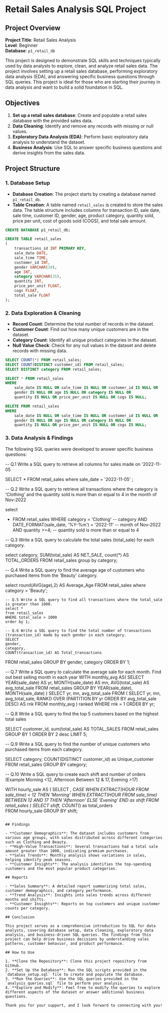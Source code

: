 # Retail Sales Analysis SQL Project

## Project Overview

**Project Title**: Retail Sales Analysis  
**Level**: Beginner  
**Database**: `p1_retail_db`

This project is designed to demonstrate SQL skills and techniques typically used by data analysts to explore, clean, and analyze retail sales data. The project involves setting up a retail sales database, performing exploratory data analysis (EDA), and answering specific business questions through SQL queries. This project is ideal for those who are starting their journey in data analysis and want to build a solid foundation in SQL.

## Objectives

1. **Set up a retail sales database**: Create and populate a retail sales database with the provided sales data.
2. **Data Cleaning**: Identify and remove any records with missing or null values.
3. **Exploratory Data Analysis (EDA)**: Perform basic exploratory data analysis to understand the dataset.
4. **Business Analysis**: Use SQL to answer specific business questions and derive insights from the sales data.

## Project Structure

### 1. Database Setup

- **Database Creation**: The project starts by creating a database named `p1_retail_db`.
- **Table Creation**: A table named `retail_sales` is created to store the sales data. The table structure includes columns for transaction ID, sale date, sale time, customer ID, gender, age, product category, quantity sold, price per unit, cost of goods sold (COGS), and total sale amount.

```sql
CREATE DATABASE p1_retail_db;

CREATE TABLE retail_sales
(
    transactions_id INT PRIMARY KEY,
    sale_date DATE,
    sale_time TIME,
    customer_id INT,
    gender VARCHAR(10),
    age INT,
    category VARCHAR(35),
    quantity INT,
    price_per_unit FLOAT,
    cogs FLOAT,
    total_sale FLOAT
);
```

### 2. Data Exploration & Cleaning

- **Record Count**: Determine the total number of records in the dataset.
- **Customer Count**: Find out how many unique customers are in the dataset.
- **Category Count**: Identify all unique product categories in the dataset.
- **Null Value Check**: Check for any null values in the dataset and delete records with missing data.

```sql
SELECT COUNT(*) FROM retail_sales;
SELECT COUNT(DISTINCT customer_id) FROM retail_sales;
SELECT DISTINCT category FROM retail_sales;

SELECT * FROM retail_sales
WHERE
    sale_date IS NULL OR sale_time IS NULL OR customer_id IS NULL OR
    gender IS NULL OR age IS NULL OR category IS NULL OR
    quantity IS NULL OR price_per_unit IS NULL OR cogs IS NULL;

DELETE FROM retail_sales
WHERE
    sale_date IS NULL OR sale_time IS NULL OR customer_id IS NULL OR
    gender IS NULL OR age IS NULL OR category IS NULL OR
    quantity IS NULL OR price_per_unit IS NULL OR cogs IS NULL;
```

### 3. Data Analysis & Findings

The following SQL queries were developed to answer specific business questions:

-- Q.1 Write a SQL query to retrieve all columns for sales made on '2022-11-05

SELECT * 
FROM retail_sales
where sale_date = '2022-11-05' ;

-- Q.2 Write a SQL query to retrieve all transactions where the category is 'Clothing' and the quantity sold is more than or equal to 4 in the month of Nov-2022

select 
* FROM retail_sales
WHERE category = 'Clothing' -- category
AND DATE_FORMAT(sale_date, '%Y-%m') = '2022-11' -- month of Nov-2022
AND quantity >=4; --  quantity sold is more than or equal to 4 

-- Q.3 Write a SQL query to calculate the total sales (total_sale) for each category.

select 
	category,
    SUM(total_sale) AS NET_SALE,
    count(*) AS TOTAL_ORDERS
FROM retail_sales
group by category;

-- Q.4 Write a SQL query to find the average age of customers who purchased items from the 'Beauty' category.

select 
	round(AVG(age),2) AS Average_Age
    FROM retail_sales
    where category = 'Beauty';
    
    -- Q.5 Write a SQL query to find all transactions where the total_sale is greater than 1000.
    select *
    from retail_sales
    WHERE total_sale > 1000
    order by 1;
    
    -- Q.6 Write a SQL query to find the total number of transactions (transaction_id) made by each gender in each category.
    SELECT  
    gender,
    category,
    COUNT(transaction_id) AS Total_transactions
FROM retail_sales
GROUP BY gender, category
ORDER BY  1;


-- Q.7 Write a SQL query to calculate the average sale for each month. Find out best selling month in each year
WITH monthly_avg AS(
    SELECT 
        YEAR(sale_date)   AS yr,
        MONTH(sale_date)  AS mn,
        AVG(total_sale)   AS avg_total_sale
    FROM retail_sales
    GROUP BY YEAR(sale_date), MONTH(sale_date)
)
SELECT 
    yr,
    mn,
    avg_total_sale
FROM (
    SELECT 
        yr,
        mn,
        avg_total_sale,
        RANK() OVER (PARTITION BY yr ORDER BY avg_total_sale DESC) AS rnk
    FROM monthly_avg
) ranked
WHERE rnk = 1
ORDER BY yr;

-- Q.8 Write a SQL query to find the top 5 customers based on the highest total sales 

SELECT 
customer_id,
sum(total_sale) AS TOTAL_SALES
 FROM retail_sales
GROUP BY 1 
ORDER BY 2 desc
LIMIT 5;

-- Q.9 Write a SQL query to find the number of unique customers who purchased items from each category.

SELECT 
category,
COUNT(DISTINCT customer_id) as Unique_customer
FROM retail_sales
GROUP BY category;

-- Q.10 Write a SQL query to create each shift and number of orders (Example Morning <12, Afternoon Between 12 & 17, Evening >17)

WITH hourly_sale
AS
(
SELECT *,
    CASE
        WHEN EXTRACT(HOUR FROM sale_time) < 12 THEN 'Morning'
        WHEN EXTRACT(HOUR FROM sale_time) BETWEEN 12 AND 17 THEN 'Afternoon'
        ELSE 'Evening'
    END as shift
FROM retail_sales
)
SELECT 
    shift,
    COUNT(*) as total_orders    
FROM hourly_sale
GROUP BY shift;
```

## Findings

- **Customer Demographics**: The dataset includes customers from various age groups, with sales distributed across different categories such as Clothing and Beauty.
- **High-Value Transactions**: Several transactions had a total sale amount greater than 1000, indicating premium purchases.
- **Sales Trends**: Monthly analysis shows variations in sales, helping identify peak seasons.
- **Customer Insights**: The analysis identifies the top-spending customers and the most popular product categories.

## Reports

- **Sales Summary**: A detailed report summarizing total sales, customer demographics, and category performance.
- **Trend Analysis**: Insights into sales trends across different months and shifts.
- **Customer Insights**: Reports on top customers and unique customer counts per category.

## Conclusion

This project serves as a comprehensive introduction to SQL for data analysts, covering database setup, data cleaning, exploratory data analysis, and business-driven SQL queries. The findings from this project can help drive business decisions by understanding sales patterns, customer behavior, and product performance.

## How to Use

1. **Clone the Repository**: Clone this project repository from GitHub.
2. **Set Up the Database**: Run the SQL scripts provided in the `database_setup.sql` file to create and populate the database.
3. **Run the Queries**: Use the SQL queries provided in the `analysis_queries.sql` file to perform your analysis.
4. **Explore and Modify**: Feel free to modify the queries to explore different aspects of the dataset or answer additional business questions.

Thank you for your support, and I look forward to connecting with you!
